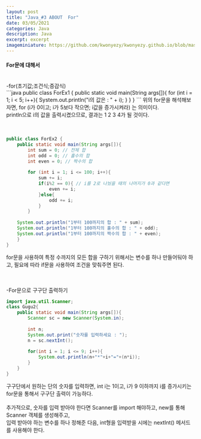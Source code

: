 ```yaml
---
layout: post
title: "Java_#3 ABOUT  For"
date: 03/05/2021
categories: Java
description: Java
excerpt: excerpt 
imageminiature: https://github.com/kwonyezy/kwonyezy.github.io/blob/master/_posts/pictures/greyimg.png?raw=true
---
```


#### For문에 대해서
<br>
-for(초기값;조건식;증감식) <br>
```java
public class ForEx1 {
	public static void main(String args[]){
		for (int i = 1; i < 5; i++){
			System.out.println("i의 값은 : " + i);
		}
	}
}
```
위의 for문을 해석해보자면, 
for (i가 0이고; i가 5보다 작으면; i값을 증가시켜라) 는 의미이다. <br>
println으로 i의 값을 출력시켰으므로, 결과는 1 2 3 4가 될 것이다. <br>
<br><br>

```java
public class ForEx2 {
	public static void main(String args[]){
		int sum = 0; // 전체 합
		int odd = 0; // 홀수의 합
		int even = 0; // 짝수의 합
		
		for (int i = 1; i <= 100; i++){
			sum += i;
			if(i%2 == 0){ // i를 2로 나눴을 때의 나머지가 0과 같다면
				even += i;
			}else{
				odd += i;
			}
		}
		
	System.out.println("1부터 100까지의 합 : " + sum);
	System.out.println("1부터 100까지의 홀수의 합 : " + odd);
	System.out.println("1부터 100까지의 짝수의 합 : " + even);
	}
}
```
for문을 사용하여 특정 수까지의 모든 합을 구하기 위해서는 변수를 하나 만들어둬야 하고, 필요에 따라 if문을 사용하여 조건을 맞춰주면 된다. <br>									   
<br>

-For문으로 구구단 출력하기 <br>
```java
import java.util.Scanner;
class Gugu2{
	public static void main(String args[]){
		Scanner sc = new Scanner(System.in);
		
		int n;
		System.out.print("숫자를 입력하세요 : ");
		n = sc.nextInt();
		
		for(int i = 1; i <= 9; i++){
			System.out.println(n+"*"+i+"="+(n*i));
		}
	}
}
```
구구단에서 원하는 단의 숫자를 입력하면, int i는 1이고, i가 9 이하까지 i를 증가시키는 for문을 통해서 구구단 출력이 가능하다. <br><br>
추가적으로, 숫자를 입력 받아야 한다면 Scanner를 import 해야하고, new를 통해 Scanner 객체를 생성해주고, <br>
입력 받아야 하는 변수를 하나 정해준 다음, int형을 입력받을 시에는 nextInt() 메서드를 사용해야 한다. <br>
